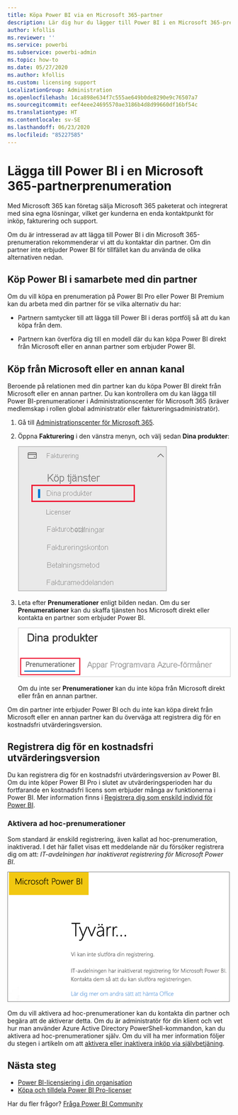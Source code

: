 ```yaml
---
title: Köpa Power BI via en Microsoft 365-partner
description: Lär dig hur du lägger till Power BI i en Microsoft 365-prenumeration som har köpts via en partner. Den syndikerade modellen är en inköpsmodell som används av Microsoft 365.
author: kfollis
ms.reviewer: ''
ms.service: powerbi
ms.subservice: powerbi-admin
ms.topic: how-to
ms.date: 05/27/2020
ms.author: kfollis
ms.custom: licensing support
LocalizationGroup: Administration
ms.openlocfilehash: 14ca898e634f7c555ae649b0de8290e9c76507a7
ms.sourcegitcommit: eef4eee24695570ae3186b4d8d99660df16bf54c
ms.translationtype: HT
ms.contentlocale: sv-SE
ms.lasthandoff: 06/23/2020
ms.locfileid: "85227585"
---
```

# <a name="add-power-bi-to-a-microsoft-365-partner-subscription"></a>Lägga till Power BI i en Microsoft 365-partnerprenumeration

Med Microsoft 365 kan företag sälja Microsoft 365 paketerat och integrerat med sina egna lösningar, vilket ger kunderna en enda kontaktpunkt för inköp, fakturering och support.

Om du är intresserad av att lägga till Power BI i din Microsoft 365-prenumeration rekommenderar vi att du kontaktar din partner. Om din partner inte erbjuder Power BI för tillfället kan du använda de olika alternativen nedan.

## <a name="work-with-your-partner-to-purchase-power-bi"></a>Köp Power BI i samarbete med din partner

Om du vill köpa en prenumeration på Power BI Pro eller Power BI Premium kan du arbeta med din partner för se vilka alternativ du har:

* Partnern samtycker till att lägga till Power BI i deras portfölj så att du kan köpa från dem.

* Partnern kan överföra dig till en modell där du kan köpa Power BI direkt från Microsoft eller en annan partner som erbjuder Power BI.

## <a name="purchase-from-microsoft-or-another-channel"></a>Köp från Microsoft eller en annan kanal

Beroende på relationen med din partner kan du köpa Power BI direkt från Microsoft eller en annan partner. Du kan kontrollera om du kan lägga till Power BI-prenumerationer i Administrationscenter för Microsoft 365 (kräver medlemskap i rollen global administratör eller faktureringsadministratör).

1. Gå till [Administrationscenter för Microsoft 365](https://admin.microsoft.com/AdminPortal/Home#/homepage).

1. Öppna **Fakturering** i den vänstra menyn, och välj sedan **Dina produkter**:

   ![Faktureringsmenyn i Administrationscenter för Microsoft 365](media/service-admin-syndication-partner/365-my-products.png)

 1. Leta efter **Prenumerationer** enligt bilden nedan. Om du ser **Prenumerationer** kan du skaffa tjänsten hos Microsoft direkt eller kontakta en partner som erbjuder Power BI.

    ![Dina produkter med prenumerationer](media\service-admin-syndication-partner\365-subscriptions.png)

    Om du inte ser **Prenumerationer** kan du inte köpa från Microsoft direkt eller från en annan partner.

Om din partner inte erbjuder Power BI och du inte kan köpa direkt från Microsoft eller en annan partner kan du överväga att registrera dig för en kostnadsfri utvärderingsversion.

## <a name="sign-up-for-a-free-trial"></a>Registrera dig för en kostnadsfri utvärderingsversion

Du kan registrera dig för en kostnadsfri utvärderingsversion av Power BI. Om du inte köper Power BI Pro i slutet av utvärderingsperioden har du fortfarande en kostnadsfri licens som erbjuder många av funktionerna i Power BI. Mer information finns i [Registrera dig som enskild individ för Power BI](../fundamentals/service-self-service-signup-for-power-bi.md).

### <a name="enable-ad-hoc-subscriptions"></a>Aktivera ad hoc-prenumerationer

Som standard är enskild registrering, även kallat ad hoc-prenumeration, inaktiverad. I det här fallet visas ett meddelande när du försöker registrera dig om att: *IT-avdelningen har inaktiverat registrering för Microsoft Power BI*.

![Vi beklagar-bild](media/service-admin-syndication-partner/sorry.png)

Om du vill aktivera ad hoc-prenumerationer kan du kontakta din partner och begära att de aktiverar detta. Om du är administratör för din klient och vet hur man använder Azure Active Directory PowerShell-kommandon, kan du aktivera ad hoc-prenumerationer själv. Om du vill ha mer information följer du stegen i artikeln om att [aktivera eller inaktivera inköp via självbetjäning](service-admin-disable-self-service.md).

## <a name="next-steps"></a>Nästa steg

* [Power BI-licensiering i din organisation](service-admin-licensing-organization.md)
* [Köpa och tilldela Power BI Pro-licenser](service-admin-purchasing-power-bi-pro.md)

Har du fler frågor? [Fråga Power BI Community](https://community.powerbi.com/)